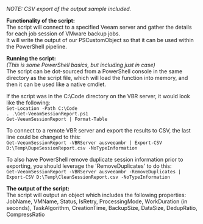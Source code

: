 *NOTE: CSV export of the output sample included.*  

**Functionality of the script:**  
The script will connect to a specified Veeam server and gather the details for each job session of VMware backup jobs.  
It will write the output of our PSCustomObject so that it can be used within the PowerShell pipeline.  

**Running the script:**  
*(This is some PowerShell basics, but including just in case)*  
The script can be dot-sourced from a PowerShell console in the same directory as the script file, which will load the function into memory, and then it can be used like a native cmdlet.  

If the script was in the C:\Code directory on the VBR server, it would look like the following:  
`Set-Location -Path C:\Code`  
`. .\Get-VeeamSessionReport.ps1`  
`Get-VeeamSessionReport | Format-Table`  

To connect to a remote VBR server and export the results to CSV, the last line could be changed to this:  
`Get-VeeamSessionReport -VBRServer ausveeambr | Export-CSV D:\Temp\DupeSessionReport.csv -NoTypeInformation`  

To also have PowerShell remove duplicate session information prior to exporting, you should leverage the 'RemoveDuplicates' to do this:  
`Get-VeeamSessionReport -VBRServer ausveeambr -RemoveDuplicates | Export-CSV D:\Temp\CleanSessionReport.csv -NoTypeInformation`  

**The output of the script:**  
The script will output an object which includes the following properties:  
JobName, VMName, Status, IsRetry, ProcessingMode, WorkDuration (in seconds), TaskAlgorithm, CreationTime, BackupSize, DataSize, DedupRatio, CompressRatio

